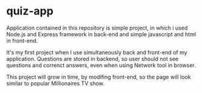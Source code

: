 # quiz-app

Application contained in this repository is simple project, in which i used Node.js and Express framework in back-end and simple javascript and html in front-end.

It's my first project when I use simultaneously back and front-end of my application. Questions are stored in backend, so user should not see questions and correnct answers, even when using Network tool in browser.

This project will grow in time, by modifing front-end, so the page will look similar to popular Millionaires TV show.
